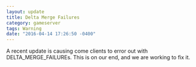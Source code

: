 ```yaml
---
layout: update
title: Delta Merge Failures
category: gameserver
tags: Warning
date: "2016-04-14 17:26:50 -0400"
---
```


A recent update is causing come clients to error out with DELTA_MERGE_FAILUREs. This is on our end, and we are working to fix it.

